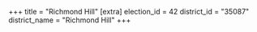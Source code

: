 +++
title = "Richmond Hill"
[extra]
election_id = 42
district_id = "35087"
district_name = "Richmond Hill"
+++
